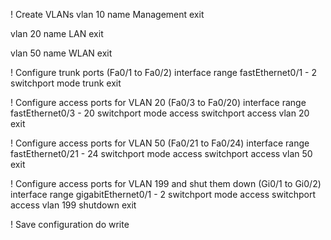 ! Create VLANs
vlan 10
 name Management
exit

vlan 20
 name LAN
exit

vlan 50
 name WLAN
exit



! Configure trunk ports (Fa0/1 to Fa0/2)
interface range fastEthernet0/1 - 2
 switchport mode trunk
exit

! Configure access ports for VLAN 20 (Fa0/3 to Fa0/20)
interface range fastEthernet0/3 - 20
 switchport mode access
 switchport access vlan 20
exit

! Configure access ports for VLAN 50 (Fa0/21 to Fa0/24)
interface range fastEthernet0/21 - 24
 switchport mode access
 switchport access vlan 50
exit

! Configure access ports for VLAN 199 and shut them down (Gi0/1 to Gi0/2)
interface range gigabitEthernet0/1 - 2
 switchport mode access
 switchport access vlan 199
 shutdown
exit

! Save configuration
do write